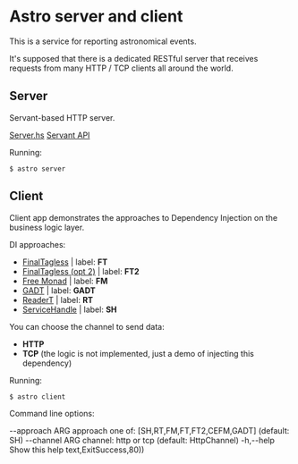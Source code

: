 Astro server and client
=======================

This is a service for reporting astronomical events.

It's supposed that there is a dedicated RESTful server that receives
requests from many HTTP / TCP clients all around the world.

Server
------

Servant-based HTTP server.

[Server.hs](./app/astro/src/Astro/Server.hs)
[Servant API](./app/astro/src/Astro/API.hs)

Running:

`$ astro server`

Client
------

Client app demonstrates the approaches to Dependency Injection on the business logic layer.

DI approaches:

- [FinalTagless](./app/astro/src/Astro/Client/FinalTagless.hs) | label: **FT**
- [FinalTagless (opt 2)](./app/astro/src/Astro/Client/FinalTagless2.hs) | label: **FT2**
- [Free Monad](./app/astro/src/Astro/Client/FreeMonad.hs) | label: **FM**
- [GADT](./app/astro/src/Astro/Client/GADT.hs) | label: **GADT**
- [ReaderT](./app/astro/src/Astro/Client/ReaderT.hs) | label: **RT**
- [ServiceHandle](./app/astro/src/Astro/Client/ServiceHandle.hs) | label: **SH**

You can choose the channel to send data:

- **HTTP**
- **TCP** (the logic is not implemented, just a demo of injecting this dependency)

Running:

`$ astro client`

Command line options:

  --approach ARG           approach one of:
                           [SH,RT,FM,FT,FT2,CEFM,GADT] (default: SH)
  --channel ARG            channel: http or tcp (default: HttpChannel)
  -h,--help                Show this help text,ExitSuccess,80))
